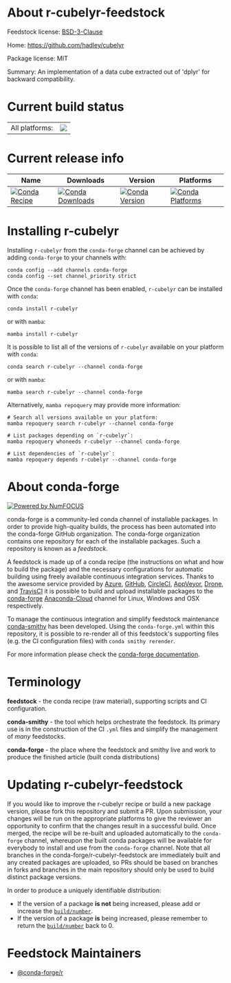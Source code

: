 About r-cubelyr-feedstock
=========================

Feedstock license: [BSD-3-Clause](https://github.com/conda-forge/r-cubelyr-feedstock/blob/main/LICENSE.txt)

Home: https://github.com/hadley/cubelyr

Package license: MIT

Summary: An implementation of a data cube extracted out of 'dplyr' for backward compatibility.

Current build status
====================


<table><tr><td>All platforms:</td>
    <td>
      <a href="https://dev.azure.com/conda-forge/feedstock-builds/_build/latest?definitionId=9805&branchName=main">
        <img src="https://dev.azure.com/conda-forge/feedstock-builds/_apis/build/status/r-cubelyr-feedstock?branchName=main">
      </a>
    </td>
  </tr>
</table>

Current release info
====================

| Name | Downloads | Version | Platforms |
| --- | --- | --- | --- |
| [![Conda Recipe](https://img.shields.io/badge/recipe-r--cubelyr-green.svg)](https://anaconda.org/conda-forge/r-cubelyr) | [![Conda Downloads](https://img.shields.io/conda/dn/conda-forge/r-cubelyr.svg)](https://anaconda.org/conda-forge/r-cubelyr) | [![Conda Version](https://img.shields.io/conda/vn/conda-forge/r-cubelyr.svg)](https://anaconda.org/conda-forge/r-cubelyr) | [![Conda Platforms](https://img.shields.io/conda/pn/conda-forge/r-cubelyr.svg)](https://anaconda.org/conda-forge/r-cubelyr) |

Installing r-cubelyr
====================

Installing `r-cubelyr` from the `conda-forge` channel can be achieved by adding `conda-forge` to your channels with:

```
conda config --add channels conda-forge
conda config --set channel_priority strict
```

Once the `conda-forge` channel has been enabled, `r-cubelyr` can be installed with `conda`:

```
conda install r-cubelyr
```

or with `mamba`:

```
mamba install r-cubelyr
```

It is possible to list all of the versions of `r-cubelyr` available on your platform with `conda`:

```
conda search r-cubelyr --channel conda-forge
```

or with `mamba`:

```
mamba search r-cubelyr --channel conda-forge
```

Alternatively, `mamba repoquery` may provide more information:

```
# Search all versions available on your platform:
mamba repoquery search r-cubelyr --channel conda-forge

# List packages depending on `r-cubelyr`:
mamba repoquery whoneeds r-cubelyr --channel conda-forge

# List dependencies of `r-cubelyr`:
mamba repoquery depends r-cubelyr --channel conda-forge
```


About conda-forge
=================

[![Powered by
NumFOCUS](https://img.shields.io/badge/powered%20by-NumFOCUS-orange.svg?style=flat&colorA=E1523D&colorB=007D8A)](https://numfocus.org)

conda-forge is a community-led conda channel of installable packages.
In order to provide high-quality builds, the process has been automated into the
conda-forge GitHub organization. The conda-forge organization contains one repository
for each of the installable packages. Such a repository is known as a *feedstock*.

A feedstock is made up of a conda recipe (the instructions on what and how to build
the package) and the necessary configurations for automatic building using freely
available continuous integration services. Thanks to the awesome service provided by
[Azure](https://azure.microsoft.com/en-us/services/devops/), [GitHub](https://github.com/),
[CircleCI](https://circleci.com/), [AppVeyor](https://www.appveyor.com/),
[Drone](https://cloud.drone.io/welcome), and [TravisCI](https://travis-ci.com/)
it is possible to build and upload installable packages to the
[conda-forge](https://anaconda.org/conda-forge) [Anaconda-Cloud](https://anaconda.org/)
channel for Linux, Windows and OSX respectively.

To manage the continuous integration and simplify feedstock maintenance
[conda-smithy](https://github.com/conda-forge/conda-smithy) has been developed.
Using the ``conda-forge.yml`` within this repository, it is possible to re-render all of
this feedstock's supporting files (e.g. the CI configuration files) with ``conda smithy rerender``.

For more information please check the [conda-forge documentation](https://conda-forge.org/docs/).

Terminology
===========

**feedstock** - the conda recipe (raw material), supporting scripts and CI configuration.

**conda-smithy** - the tool which helps orchestrate the feedstock.
                   Its primary use is in the construction of the CI ``.yml`` files
                   and simplify the management of *many* feedstocks.

**conda-forge** - the place where the feedstock and smithy live and work to
                  produce the finished article (built conda distributions)


Updating r-cubelyr-feedstock
============================

If you would like to improve the r-cubelyr recipe or build a new
package version, please fork this repository and submit a PR. Upon submission,
your changes will be run on the appropriate platforms to give the reviewer an
opportunity to confirm that the changes result in a successful build. Once
merged, the recipe will be re-built and uploaded automatically to the
`conda-forge` channel, whereupon the built conda packages will be available for
everybody to install and use from the `conda-forge` channel.
Note that all branches in the conda-forge/r-cubelyr-feedstock are
immediately built and any created packages are uploaded, so PRs should be based
on branches in forks and branches in the main repository should only be used to
build distinct package versions.

In order to produce a uniquely identifiable distribution:
 * If the version of a package **is not** being increased, please add or increase
   the [``build/number``](https://docs.conda.io/projects/conda-build/en/latest/resources/define-metadata.html#build-number-and-string).
 * If the version of a package **is** being increased, please remember to return
   the [``build/number``](https://docs.conda.io/projects/conda-build/en/latest/resources/define-metadata.html#build-number-and-string)
   back to 0.

Feedstock Maintainers
=====================

* [@conda-forge/r](https://github.com/conda-forge/r/)

